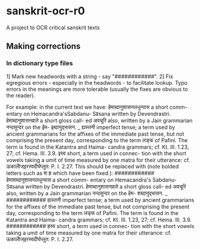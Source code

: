 # sanskrit-ocr-r0
A project to OCR critical sanskrit texts

## Making corrections
### In dictionary type files
1] Mark new headwords with a string - say "############". 
2] Fix egregious errors - especially in the headwords - to facilitate lookup. Typo errors in the meanings are more tolerable (usually the fixes are obvious to the reader).

For example:
in the current text we have:
हेमाब्दानुशासनलधुन्यास a short comm-
entary on Hemacandra'sSabdanu-
Sव्रsana written by Devendrastri.
हेमाब्दानुशासनव्राते a short gloss call-
ed अवचूरि also, written by a Jain
grammarian नन्दसुन्दर on the ईम-
इब्दानुद्भासन. _
ह्यस्तनी imperfect tense; a term
used by ancient grammarians for
the affixes of the immediate past
tense, but not comprising the
present day, corresponding to the
term लङ्क of Pafini. The term is
found in the Katantra and Haima-
candra grammars; cf. Kt. III.
1.23, 27; cf. Hema. III. 3.9.
इस्व short, a term used in connec-
tion with the short vowels taking
a umit of time measured by one
matra for their utterance: cf.
ऊकालेोज्इरस्वदीर्घप्लुत: P. I. 2.27.
This should be replaced with (note bolded letters such as श ह्र which have been fixed.):
############
हेमाशब्दानुशासनलधुन्यास a short comm-
entary on Hemacandra's Sabdanu-
Sव्रsana written by Devendrastri.
हेमाब्दानुशासनव्राते a short gloss call-
ed अवचूरि also, written by a Jain
grammarian नन्दसुन्दर on the हेम-
शब्दानुद्भासन. _
############
ह्यस्तनी imperfect tense; a term
used by ancient grammarians for
the affixes of the immediate past
tense, but not comprising the
present day, corresponding to the
term लङ्क of Pafini. The term is
found in the Katantra and Haima-
candra grammars; cf. Kt. III.
1.23, 27; cf. Hema. III. 3.9.
############
ह्रस्व short, a term used in connec-
tion with the short vowels taking
a umit of time measured by one
matra for their utterance: cf.
ऊकालेोज्इरस्वदीर्घप्लुत: P. I. 2.27.

